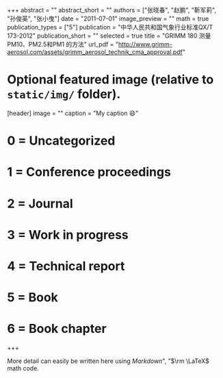 +++
abstract = ""
abstract_short = ""
authors = ["张晓春", "赵鹏", "靳军莉", "孙俊英", "张小曳"]
date = "2011-07-01"
image_preview = ""
math = true
publication_types = ["5"]
publication = "中华人民共和国气象行业标准QX/T 173-2012"
publication_short = ""
selected = true
title = "GRIMM 180 测量PM10、PM2.5和PM1 的方法"
url_pdf = "http://www.grimm-aerosol.com/assets/grimm_aerosol_technik_cma_approval.pdf"

# Optional featured image (relative to `static/img/` folder).
[header]
image = ""
caption = "My caption :smile:"

# 0 = Uncategorized
# 1 = Conference proceedings
# 2 = Journal
# 3 = Work in progress
# 4 = Technical report
# 5 = Book
# 6 = Book chapter
+++

More detail can easily be written here using *Markdown*", "$\rm \LaTeX$ math code.

